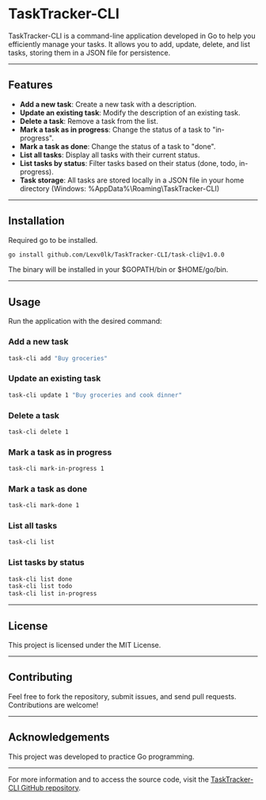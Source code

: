 # TaskTracker-CLI

TaskTracker-CLI is a command-line application developed in Go to help you efficiently manage your tasks. It allows you to add, update, delete, and list tasks, storing them in a JSON file for persistence.

---

## Features

* **Add a new task**: Create a new task with a description.
* **Update an existing task**: Modify the description of an existing task.
* **Delete a task**: Remove a task from the list.
* **Mark a task as in progress**: Change the status of a task to "in-progress".
* **Mark a task as done**: Change the status of a task to "done".
* **List all tasks**: Display all tasks with their current status.
* **List tasks by status**: Filter tasks based on their status (done, todo, in-progress).
* **Task storage**: All tasks are stored locally in a JSON file in your home directory (Windows: %AppData%\Roaming\TaskTracker-CLI)
---

## Installation

Required go to be installed.

   ```bash
   go install github.com/Lexv0lk/TaskTracker-CLI/task-cli@v1.0.0
   ```

The binary will be installed in your $GOPATH/bin or $HOME/go/bin.

---

## Usage

Run the application with the desired command:

### Add a new task

```bash
task-cli add "Buy groceries"
```

### Update an existing task

```bash
task-cli update 1 "Buy groceries and cook dinner"
```

### Delete a task

```bash
task-cli delete 1
```

### Mark a task as in progress

```bash
task-cli mark-in-progress 1
```

### Mark a task as done

```bash
task-cli mark-done 1
```

### List all tasks

```bash
task-cli list
```

### List tasks by status

```bash
task-cli list done
task-cli list todo
task-cli list in-progress
```

---

## License

This project is licensed under the MIT License.

---

## Contributing

Feel free to fork the repository, submit issues, and send pull requests. Contributions are welcome!

---

## Acknowledgements

This project was developed to practice Go programming.

---

For more information and to access the source code, visit the [TaskTracker-CLI GitHub repository](https://github.com/Lexv0lk/TaskTracker-CLI).
